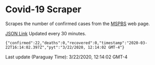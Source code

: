 # Covid-19 Scraper

Scrapes the number of confirmed cases from the [MSPBS](https://www.mspbs.gov.py/covid-19.php) web page.

[JSON Link](https://jmayalag.github.io/covid19-scrape/cases.json)
Updated every 30 minutes.
```
{"confirmed":22,"deaths":0,"recovered":0,"timestamp":"2020-03-22T16:14:02.397Z","pyt":"3/22/2020, 12:14:02 GMT-4"}
```
Last update (Paraguay Time): 3/22/2020, 12:14:02 GMT-4